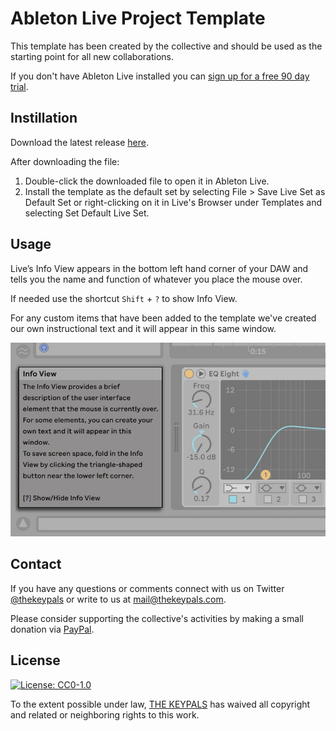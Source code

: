 # Ableton Live Project Template

This template has been created by the collective and should be used as the starting point for all new collaborations.

If you don't have Ableton Live installed you can [sign up for a free 90 day trial](https://www.ableton.com/en/trial/).

## Instillation

Download the latest release [here](https://github.com/thekeypals/ableton-live-project-template/releases).

After downloading the file:

1. Double-click the downloaded file to open it in Ableton Live.
2. Install the template as the default set by selecting File > Save Live Set as Default Set or right-clicking on it in Live's Browser under Templates and selecting Set Default Live Set.

## Usage

Live’s Info View appears in the bottom left hand corner of your DAW and tells you the name and function of whatever you place the mouse over.

If needed use the shortcut `Shift` + `?` to show Info View.

For any custom items that have been added to the template we've created our own instructional text and it will appear in this same window.

![Info View](https://github.com/thekeypals/ableton-live-project-template/blob/main/images/info-view.jpeg)

## Contact

If you have any questions or comments connect with us on Twitter [@thekeypals](https://twitter.com/intent/tweet?screen_name=thekeypals) or write to us at <mail@thekeypals.com>.

Please consider supporting the collective's activities by making a small donation via [PayPal](https://www.paypal.com/donate?hosted_button_id=UNXSTNEB8LVQE).

## License

[![License: CC0-1.0](https://img.shields.io/badge/License-CC0_1.0-lightgrey.svg)](http://creativecommons.org/publicdomain/zero/1.0/)

To the extent possible under law, [THE KEYPALS](https://www.thekeypals.com/) has waived all copyright and related or neighboring rights to this work.
